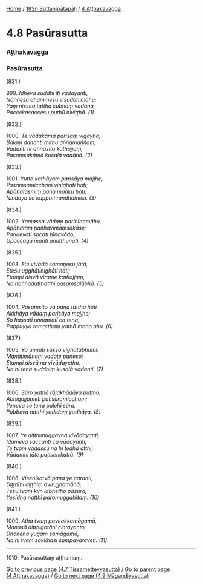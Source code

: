 
[Home](/) / [18Sn Suttanipātapāḷi](../../18Sn.md) / [4 Aṭṭhakavagga](../4.md)

# 4.8 Pasūrasutta

### Aṭṭhakavagga

### Pasūrasutta

(831.)

999\. _Idheva suddhī iti vādayanti,_  
_Nāññesu dhammesu visuddhimāhu;_  
_Yaṃ nissitā tattha subhaṃ vadānā,_  
_Paccekasaccesu puthū niviṭṭhā. (1)_  


(832.)

1000\. _Te vādakāmā parisaṃ vigayha,_  
_Bālaṃ dahantī mithu aññamaññaṃ;_  
_Vadanti te aññasitā kathojjaṃ,_  
_Pasaṃsakāmā kusalā vadānā. (2)_  


(833.)

1001\. _Yutto kathāyaṃ parisāya majjhe,_  
_Pasaṃsamicchaṃ vinighāti hoti;_  
_Apāhatasmiṃ pana maṅku hoti,_  
_Nindāya so kuppati randhamesī. (3)_  


(834.)

1002\. _Yamassa vādaṃ parihīnamāhu,_  
_Apāhataṃ pañhavimaṃsakāse;_  
_Paridevati socati hīnavādo,_  
_Upaccagā manti anutthunāti. (4)_  


(835.)

1003\. _Ete vivādā samaṇesu jātā,_  
_Etesu ugghātinighāti hoti;_  
_Etampi disvā virame kathojjaṃ,_  
_Na haññadatthatthi pasaṃsalābhā. (5)_  


(836.)

1004\. _Pasaṃsito vā pana tattha hoti,_  
_Akkhāya vādaṃ parisāya majjhe;_  
_So hassatī unnamatī ca tena,_  
_Pappuyya tamatthaṃ yathā mano ahu. (6)_  


(837.)

1005\. _Yā unnatī sāssa vighātabhūmi,_  
_Mānātimānaṃ vadate paneso;_  
_Etampi disvā na vivādayetha,_  
_Na hi tena suddhiṃ kusalā vadanti. (7)_  


(838.)

1006\. _Sūro yathā rājakhādāya puṭṭho,_  
_Abhigajjameti paṭisūramicchaṃ;_  
_Yeneva so tena palehi sūra,_  
_Pubbeva natthi yadidaṃ yudhāya. (8)_  


(839.)

1007\. _Ye diṭṭhimuggayha vivādayanti,_  
_Idameva saccanti ca vādayanti;_  
_Te tvaṃ vadassū na hi tedha atthi,_  
_Vādamhi jāte paṭisenikattā. (9)_  


(840.)

1008\. _Visenikatvā pana ye caranti,_  
_Diṭṭhīhi diṭṭhiṃ avirujjhamānā;_  
_Tesu tvaṃ kiṃ labhetho pasūra,_  
_Yesīdha natthī paramuggahītaṃ. (10)_  


(841.)

1009\. _Atha tvaṃ pavitakkamāgamā,_  
_Manasā diṭṭhigatāni cintayanto;_  
_Dhonena yugaṃ samāgamā,_  
_Na hi tvaṃ sakkhasi sampayātaveti. (11)_  


---

1010\. Pasūrasuttaṃ aṭṭhamaṃ.



[Go to previous page (4.7 Tissametteyyasutta)](4.7.md) / [Go to parent page (4 Aṭṭhakavagga)](../4.md) / [Go to next page (4.9 Māgaṇḍiyasutta)](4.9.md)


